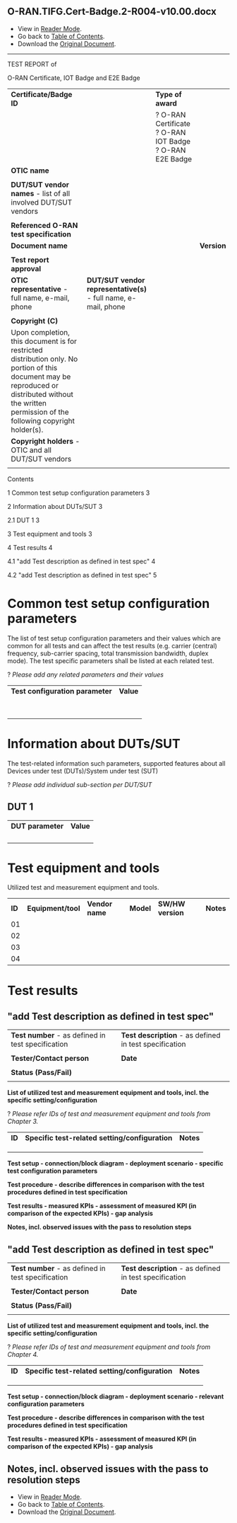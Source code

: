 ## O-RAN.TIFG.Cert-Badge.2-R004-v10.00.docx

- View in [Reader Mode](https://simewu.com/spec-reader/pages/12-TIFG/O-RAN.TIFG.Cert-Badge.2-R004-v10.00.docx).
- Go back to [Table of Contents](../README.md).
- Download the [Original Document](https://github.com/Simewu/spec-reader/raw/refs/heads/main/documents/O-RAN.TIFG.Cert-Badge.2-R004-v10.00.docx).

---

TEST REPORT of

O-RAN Certificate, IOT Badge and E2E Badge

|  |  |  |  |
| --- | --- | --- | --- |
| **Certificate/Badge ID** | | **Type of award** | |
|  | | ? O-RAN Certificate  ? O-RAN IOT Badge  ? O-RAN E2E Badge | |
| **OTIC name** | |
|  | |
| **DUT/SUT vendor names** - list of all involved DUT/SUT vendors | | | |
|  | | | |
| **Referenced O-RAN test specification** | | | |
| **Document name** | | | **Version** |
|  | | |  |
| **Test report approval** | | | |
| **OTIC representative** - full name, e-mail, phone | **DUT/SUT vendor representative(s)** - full name, e-mail, phone | | |
|  |  | | |
| **Copyright (C)** | | | |
| Upon completion, this document is for restricted distribution only. No portion of this document may be reproduced or distributed without the written permission of the following copyright holder(s). | | | |
| **Copyright holders** - OTIC and all DUT/SUT vendors | | | |
|  | | | |

Contents

1 Common test setup configuration parameters 3

2 Information about DUTs/SUT 3

2.1 DUT 1 3

3 Test equipment and tools 3

4 Test results 4

4.1 "add Test description as defined in test spec" 4

4.2 "add Test description as defined in test spec" 5

# Common test setup configuration parameters

The list of test setup configuration parameters and their values which are common for all tests and can affect the test results (e.g. carrier (central) frequency, sub-carrier spacing, total transmission bandwidth, duplex mode). The test specific parameters shall be listed at each related test.

? *Please add any related parameters and their values*

|  |  |
| --- | --- |
| **Test configuration parameter** | **Value** |
|  |  |
|  |  |
|  |  |
|  |  |
|  |  |
|  |  |
|  |  |
|  |  |

# Information about DUTs/SUT

The test-related information such parameters, supported features about all Devices under test (DUTs)/System under test (SUT)

? *Please add individual sub-section per DUT/SUT*

## DUT 1

|  |  |
| --- | --- |
| **DUT parameter** | **Value** |
|  |  |
|  |  |
|  |  |
|  |  |

# Test equipment and tools

Utilized test and measurement equipment and tools.

|  |  |  |  |  |  |
| --- | --- | --- | --- | --- | --- |
| **ID** | **Equipment/tool** | **Vendor name** | **Model** | **SW/HW version** | **Notes** |
| 01 |  |  |  |  |  |
| 02 |  |  |  |  |  |
| 03 |  |  |  |  |  |
| 04 |  |  |  |  |  |

# Test results

## "add Test description as defined in test spec"

|  |  |
| --- | --- |
| **Test number** - as defined in test specification | **Test description** - as defined in test specification |
|  |  |
| **Tester/Contact person** | **Date** |
|  |  |
| **Status (Pass/Fail)** | |
|  | |

**List of utilized test and measurement equipment and tools, incl. the specific setting/configuration**

? *Please refer IDs of test and measurement equipment and tools from Chapter 3.*

|  |  |  |
| --- | --- | --- |
| **ID** | **Specific test-related setting/configuration** | **Notes** |
|  |  |  |
|  |  |  |
|  |  |  |

**Test setup - connection/block diagram - deployment scenario - specific test configuration parameters**

**Test procedure - describe differences in comparison with the test procedures defined in test specification**

**Test results - measured KPIs - assessment of measured KPI (in comparison of the expected KPIs) - gap analysis**

**Notes, incl. observed issues with the pass to resolution steps**

## "add Test description as defined in test spec"

|  |  |
| --- | --- |
| **Test number** - as defined in test specification | **Test description** - as defined in test specification |
|  |  |
| **Tester/Contact person** | **Date** |
|  |  |
| **Status (Pass/Fail)** | |
|  | |

**List of utilized test and measurement equipment and tools, incl. the specific setting/configuration**

? *Please refer IDs of test and measurement equipment and tools from Chapter 4.*

|  |  |  |
| --- | --- | --- |
| **ID** | **Specific test-related setting/configuration** | **Notes** |
|  |  |  |
|  |  |  |
|  |  |  |

**Test setup - connection/block diagram - deployment scenario - relevant configuration parameters**

**Test procedure - describe differences in comparison with the test procedures defined in test specification**

**Test results - measured KPIs - assessment of measured KPI (in comparison of the expected KPIs) - gap analysis**

**Notes, incl. observed issues with the pass to resolution steps**
---

- View in [Reader Mode](https://simewu.com/spec-reader/pages/12-TIFG/O-RAN.TIFG.Cert-Badge.2-R004-v10.00.docx).
- Go back to [Table of Contents](../README.md).
- Download the [Original Document](https://github.com/Simewu/spec-reader/raw/refs/heads/main/documents/O-RAN.TIFG.Cert-Badge.2-R004-v10.00.docx).
